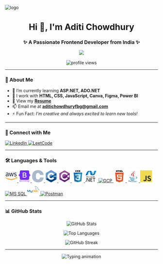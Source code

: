 ![logo](https://github.com/AditiChowdhury16/AditiChowdhury16/blob/main/_Banner%20Landscape.png)
<h1 align="center">Hi 👋, I'm Aditi Chowdhury</h1>
<h3 align="center">✨ A Passionate Frontend Developer from India ✨</h3>

<p align="center">
<!--   <img src="https://mir-s3-cdn-cf.behance.net/project_modules/disp/601014116770475.6068beff4640a.gif" alt="coding" width="400"/> -->
  <img src="https://i.imgur.com/2ykElrp.gif" width="400"/>
</p>

<p align="center">
  <img src="https://komarev.com/ghpvc/?username=aditichowdhury16&label=Profile%20views&color=0e75b6&style=flat" alt="profile views" />
</p>

---

### 🧠 About Me

- 🌱 I’m currently learning **ASP.NET, ADO.NET**
- 🧰 I work with **HTML, CSS, JavaScript, Canva, Figma, Power BI**
- 📄 View my [**Resume**](https://drive.google.com/file/d/1AGLZFiQYgba1cqE7CuFPnQSav9BevfBg/view?usp=sharing)
- 📫 Email me at **aditichowdhuryfbg@gmail.com**
- ⚡ Fun Fact: *I'm creative and always excited to learn new tools!*

---

### 🤝 Connect with Me

<p align="left">
  <a href="https://linkedin.com/in/aditi-chowdhury1612" target="_blank">
    <img src="https://raw.githubusercontent.com/rahuldkjain/github-profile-readme-generator/master/src/images/icons/Social/linked-in-alt.svg" alt="LinkedIn" height="30" width="40"/>
  </a>
  <a href="https://www.leetcode.com/adi_tii_16" target="_blank">
    <img src="https://raw.githubusercontent.com/rahuldkjain/github-profile-readme-generator/master/src/images/icons/Social/leet-code.svg" alt="LeetCode" height="30" width="40"/>
  </a>
</p>

---

### 🛠️ Languages & Tools

<p align="left">
  <a href="https://aws.amazon.com" target="_blank" rel="noreferrer"> <img src="https://raw.githubusercontent.com/devicons/devicon/master/icons/amazonwebservices/amazonwebservices-original-wordmark.svg" alt="AWS" width="40" height="40"/> </a>
  <a href="https://getbootstrap.com" target="_blank" rel="noreferrer"> <img src="https://raw.githubusercontent.com/devicons/devicon/master/icons/bootstrap/bootstrap-plain-wordmark.svg" alt="Bootstrap" width="40" height="40"/> </a>
  <a href="https://www.cprogramming.com/" target="_blank" rel="noreferrer"> <img src="https://raw.githubusercontent.com/devicons/devicon/master/icons/c/c-original.svg" alt="C" width="40" height="40"/> </a>
  <a href="https://www.w3schools.com/cpp/" target="_blank" rel="noreferrer"> <img src="https://raw.githubusercontent.com/devicons/devicon/master/icons/cplusplus/cplusplus-original.svg" alt="C++" width="40" height="40"/> </a>
  <a href="https://www.w3schools.com/cs/" target="_blank" rel="noreferrer"> <img src="https://raw.githubusercontent.com/devicons/devicon/master/icons/csharp/csharp-original.svg" alt="C#" width="40" height="40"/> </a>
  <a href="https://www.w3schools.com/css/" target="_blank" rel="noreferrer"> <img src="https://raw.githubusercontent.com/devicons/devicon/master/icons/css3/css3-original-wordmark.svg" alt="CSS3" width="40" height="40"/> </a>
  <a href="https://dotnet.microsoft.com/" target="_blank" rel="noreferrer"> <img src="https://raw.githubusercontent.com/devicons/devicon/master/icons/dot-net/dot-net-original-wordmark.svg" alt=".NET" width="40" height="40"/> </a>
  <a href="https://cloud.google.com" target="_blank" rel="noreferrer"> <img src="https://www.vectorlogo.zone/logos/google_cloud/google_cloud-icon.svg" alt="GCP" width="40" height="40"/> </a>
  <a href="https://www.w3.org/html/" target="_blank" rel="noreferrer"> <img src="https://raw.githubusercontent.com/devicons/devicon/master/icons/html5/html5-original-wordmark.svg" alt="HTML5" width="40" height="40"/> </a>
  <a href="https://www.java.com" target="_blank" rel="noreferrer"> <img src="https://raw.githubusercontent.com/devicons/devicon/master/icons/java/java-original.svg" alt="Java" width="40" height="40"/> </a>
  <a href="https://developer.mozilla.org/en-US/docs/Web/JavaScript" target="_blank" rel="noreferrer"> <img src="https://raw.githubusercontent.com/devicons/devicon/master/icons/javascript/javascript-original.svg" alt="JavaScript" width="40" height="40"/> </a>
  <a href="https://www.microsoft.com/en-us/sql-server" target="_blank" rel="noreferrer"> <img src="https://www.svgrepo.com/show/303229/microsoft-sql-server-logo.svg" alt="MS SQL" width="40" height="40"/> </a>
  <a href="https://www.mysql.com/" target="_blank" rel="noreferrer"> <img src="https://raw.githubusercontent.com/devicons/devicon/master/icons/mysql/mysql-original-wordmark.svg" alt="MySQL" width="40" height="40"/> </a>
  <a href="https://postman.com" target="_blank" rel="noreferrer"> <img src="https://www.vectorlogo.zone/logos/getpostman/getpostman-icon.svg" alt="Postman" width="40" height="40"/> </a>
</p>

---

### 📊 GitHub Stats

<p align="center">
  <img src="https://github-readme-stats.vercel.app/api?username=aditichowdhury16&show_icons=true&theme=radical" alt="GitHub Stats"/>
</p>

<p align="center">
  <img src="https://github-readme-stats.vercel.app/api/top-langs/?username=aditichowdhury16&layout=compact&theme=radical" alt="Top Languages"/>
</p>

<p align="center">
  <img src="https://github-readme-streak-stats.herokuapp.com/?user=aditichowdhury16&theme=radical" alt="GitHub Streak"/>
</p>

---

<p align="center">
  <img src="https://readme-typing-svg.demolab.com?font=Fira+Code&size=20&pause=1000&color=F75C7E&center=true&vCenter=true&width=435&lines=Frontend+Developer;Tech+Enthusiast;Creative+Problem+Solver;Always+Learning+🚀" alt="Typing animation" />
</p>  
